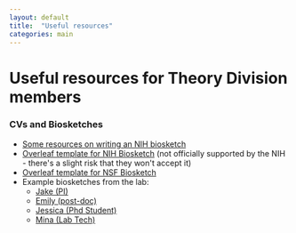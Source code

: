 ```yaml
---
layout: default
title:  "Useful resources"
categories: main
---
```


# Useful resources for Theory Division members

### CVs and Biosketches

- [Some resources on writing an NIH biosketch](https://docs.google.com/document/d/1cB2tVWwOpgUHPq15IIKAu7xuZj6FMBvbmtdRKKQxJZY)
- [Overleaf template for NIH Biosketch](https://www.overleaf.com/latex/templates/nih-biosketch-template/mtbcvhcmfpmw) (not officially supported by the NIH - there's a slight risk that they won't accept it)
- [Overleaf template for NSF Biosketch](https://www.overleaf.com/latex/templates/latex-template-for-nsf-style-biographical-sketch/mqrkmftcmwrq)
- Example biosketches from the lab:
    - [Jake (PI)](../assets/Biosketch_SCOTT_2019.pdf)
    - [Emily (post-doc)](../assets/biosketch_dolson.pdf)
    - [Jessica (Phd Student)](../assets/biosketch_scarborough.pdf)
    - [Mina (Lab Tech)](../assets/biosketch_dinh.pdf)
